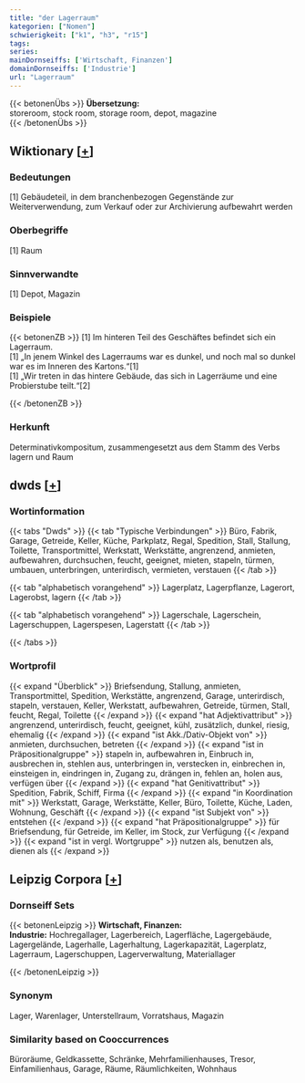 ```yaml
---
title: "der Lagerraum"
kategorien: ["Nomen"]
schwierigkeit: ["k1", "h3", "r15"]
tags:
series:
mainDornseiffs: ['Wirtschaft, Finanzen']
domainDornseiffs: ['Industrie']
url: "Lagerraum"
---
```


{{< betonenÜbs >}}
**Übersetzung:**  
storeroom, stock room, storage room, depot, magazine  
{{< /betonenÜbs >}}

## Wiktionary [[+](https://de.wiktionary.org/wiki/Lagerraum)]

### Bedeutungen
[1] Gebäudeteil, in dem branchenbezogen Gegenstände zur Weiterverwendung, zum Verkauf oder zur Archivierung aufbewahrt werden  

### Oberbegriffe
[1] Raum  

### Sinnverwandte
[1] Depot, Magazin  

### Beispiele
{{< betonenZB >}}
[1] Im hinteren Teil des Geschäftes befindet sich ein Lagerraum.  
[1] „In jenem Winkel des Lagerraums war es dunkel, und noch mal so dunkel war es im Inneren des Kartons.“[1]  
[1] „Wir treten in das hintere Gebäude, das sich in Lagerräume und eine Probierstube teilt.“[2]  

{{< /betonenZB >}}
### Herkunft
Determinativkompositum, zusammengesetzt aus dem Stamm des Verbs lagern und Raum  



## dwds [[+](https://www.dwds.de/wb/Lagerraum)]

### Wortinformation
{{< tabs "Dwds" >}}
{{< tab "Typische Verbindungen" >}}
Büro, Fabrik, Garage, Getreide, Keller, Küche, Parkplatz, Regal, Spedition, Stall, Stallung, Toilette, Transportmittel, Werkstatt, Werkstätte, angrenzend, anmieten, aufbewahren, durchsuchen, feucht, geeignet, mieten, stapeln, türmen, umbauen, unterbringen, unterirdisch, vermieten, verstauen
{{< /tab >}}

{{< tab "alphabetisch vorangehend" >}}
Lagerplatz, Lagerpflanze, Lagerort, Lagerobst, lagern
{{< /tab >}}

{{< tab "alphabetisch vorangehend" >}}
Lagerschale, Lagerschein, Lagerschuppen, Lagerspesen, Lagerstatt
{{< /tab >}}

{{< /tabs >}}

### Wortprofil
{{< expand "Überblick" >}} Briefsendung, Stallung, anmieten, Transportmittel, Spedition, Werkstätte, angrenzend, Garage, unterirdisch, stapeln, verstauen, Keller, Werkstatt, aufbewahren, Getreide, türmen, Stall, feucht, Regal, Toilette {{< /expand >}}
{{< expand "hat Adjektivattribut" >}} angrenzend, unterirdisch, feucht, geeignet, kühl, zusätzlich, dunkel, riesig, ehemalig {{< /expand >}}
{{< expand "ist Akk./Dativ-Objekt von" >}} anmieten, durchsuchen, betreten {{< /expand >}}
{{< expand "ist in Präpositionalgruppe" >}} stapeln in, aufbewahren in, Einbruch in, ausbrechen in, stehlen aus, unterbringen in, verstecken in, einbrechen in, einsteigen in, eindringen in, Zugang zu, drängen in, fehlen an, holen aus, verfügen über {{< /expand >}}
{{< expand "hat Genitivattribut" >}} Spedition, Fabrik, Schiff, Firma {{< /expand >}}
{{< expand "in Koordination mit" >}} Werkstatt, Garage, Werkstätte, Keller, Büro, Toilette, Küche, Laden, Wohnung, Geschäft {{< /expand >}}
{{< expand "ist Subjekt von" >}} entstehen {{< /expand >}}
{{< expand "hat Präpositionalgruppe" >}} für Briefsendung, für Getreide, im Keller, im Stock, zur Verfügung {{< /expand >}}
{{< expand "ist in vergl. Wortgruppe" >}} nutzen als, benutzen als, dienen als {{< /expand >}}

## Leipzig Corpora [[+](https://corpora.uni-leipzig.de/en/res?word=Lagerraum&corpusId=deu_newscrawl-public_2018)]

### Dornseiff Sets
{{< betonenLeipzig >}}
**Wirtschaft, Finanzen:**  
**Industrie:** Hochregallager, Lagerbereich, Lagerfläche, Lagergebäude, Lagergelände, Lagerhalle, Lagerhaltung, Lagerkapazität, Lagerplatz, Lagerraum, Lagerschuppen, Lagerverwaltung, Materiallager  

{{< /betonenLeipzig >}}

### Synonym
Lager, Warenlager, Unterstellraum, Vorratshaus, Magazin


### Similarity based on Cooccurrences
Büroräume, Geldkassette, Schränke, Mehrfamilienhauses, Tresor, Einfamilienhaus, Garage, Räume, Räumlichkeiten, Wohnhaus

